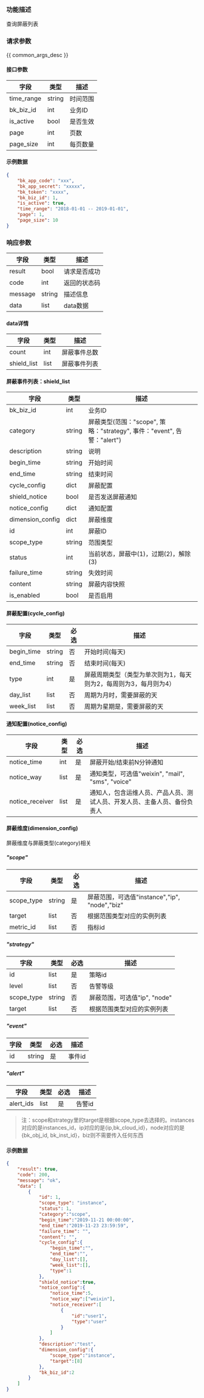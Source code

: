 ### 功能描述

查询屏蔽列表

### 请求参数

{{ common_args_desc }}

#### 接口参数

| 字段       | 类型   | 描述     |
| ---------- | ------ | -------- |
| time_range | string | 时间范围 |
| bk_biz_id  | int    | 业务ID   |
| is_active  | bool   | 是否生效 |
| page       | int    | 页数     |
| page_size  | int    | 每页数量 |

#### 示例数据

```json
{
    "bk_app_code": "xxx",
    "bk_app_secret": "xxxxx",
    "bk_token": "xxxx",
    "bk_biz_id": 1,
    "is_active": true,
    "time_range": "2018-01-01 -- 2019-01-01",
    "page": 1,
    "page_size": 10
}
```

### 响应参数

| 字段    | 类型   | 描述         |
| ------- | ------ | ------------ |
| result  | bool   | 请求是否成功 |
| code    | int    | 返回的状态码 |
| message | string | 描述信息     |
| data    | list   | data数据     |

#### data详情

| 字段        | 类型 | 描述         |
| ----------- | ---- | ------------ |
| count       | int  | 屏蔽事件总数 |
| shield_list | list | 屏蔽事件列表 |

#### 屏蔽事件列表：shield_list

| 字段             | 类型   | 描述                                                         |
| ---------------- | ------ | ------------------------------------------------------------ |
| bk_biz_id        | int    | 业务ID                                                       |
| category         | string | 屏蔽类型(范围："scope", 策略："strategy", 事件："event", 告警："alert") |
| description      | string | 说明                                                         |
| begin_time       | string | 开始时间                                                     |
| end_time         | string | 结束时间                                                     |
| cycle_config     | dict   | 屏蔽配置                                                     |
| shield_notice    | bool   | 是否发送屏蔽通知                                             |
| notice_config    | dict   | 通知配置                                                     |
| dimension_config | dict   | 屏蔽维度                                                     |
| id               | int    | 屏蔽ID                                                       |
| scope_type       | string | 范围类型                                                     |
| status           | int    | 当前状态，屏蔽中(1)，过期(2)，解除(3)                        |
| failure_time     | string | 失效时间                                                     |
| content          | string | 屏蔽内容快照                                                 |
| is_enabled       | bool   | 是否启用                                                     |

#### 屏蔽配置(cycle_config)

| 字段       | 类型   | 必选 | 描述                                                         |
| ---------- | ------ | ---- | ------------------------------------------------------------ |
| begin_time | string | 否   | 开始时间(每天)                                               |
| end_time   | string | 否   | 结束时间(每天)                                               |
| type       | int    | 是   | 屏蔽周期类型（类型为单次则为1，每天则为2，每周则为3，每月则为4） |
| day_list   | list   | 否   | 周期为月时，需要屏蔽的天                                     |
| week_list  | list   | 否   | 周期为星期是，需要屏蔽的天                                   |

#### 通知配置(notice_config)

| 字段            | 类型 | 必选 | 描述                                                         |
| --------------- | ---- | ---- | ------------------------------------------------------------ |
| notice_time     | int  | 是   | 屏蔽开始/结束前N分钟通知                                     |
| notice_way      | list | 是   | 通知类型，可选值"weixin", "mail", "sms", "voice"             |
| notice_receiver | list | 是   | 通知人，包含运维人员、产品人员、测试人员、开发人员、主备人员、备份负责人 |

#### 屏蔽维度(dimension_config)

屏蔽维度与屏蔽类型(category)相关

##### "scope"

| 字段       | 类型   | 必选 | 描述                                          |
| ---------- | ------ | ---- | --------------------------------------------- |
| scope_type | string | 是   | 屏蔽范围，可选值"instance","ip", "node","biz" |
| target     | list   | 否   | 根据范围类型对应的实例列表                    |
| metric_id  | list   | 否   | 指标id                                        |

##### "strategy"

| 字段       | 类型   | 必选 | 描述                         |
| ---------- | ------ | ---- | ---------------------------- |
| id         | list   | 是   | 策略id                       |
| level      | list   | 否   | 告警等级                     |
| scope_type | string | 否   | 屏蔽范围，可选值"ip", "node" |
| target     | list   | 否   | 根据范围类型对应的实例列表   |

##### "event"

| 字段 | 类型   | 必选 | 描述   |
| ---- | ------ | ---- | ------ |
| id   | string | 是   | 事件id |

##### "alert"

| 字段      | 类型 | 必选 | 描述   |
| --------- | ---- | ---- | ------ |
| alert_ids | list | 是   | 告警id |

> 注：scope和strategy里的target是根据scope_type去选择的。instances对应的是instances_id，ip对应的是{ip,bk_cloud_id}，node对应的是{bk_obj_id, bk_inst_id}，biz则不需要传入任何东西

#### 示例数据

```json
{
    "result": true,
    "code": 200,
    "message": "ok",
    "data": [
        {
            "id": 1,
            "scope_type": "instance",
            "status": 1,
            "category":"scope",
            "begin_time":"2019-11-21 00:00:00",
            "end_time":"2019-11-23 23:59:59",
            "failure_time": "",
            "content": "",
            "cycle_config":{
                "begin_time":"",
                "end_time":"",
                "day_list":[],
                "week_list":[],
                "type":1
            },
            "shield_notice":true,
            "notice_config":{
                "notice_time":5,
                "notice_way":["weixin"],
                "notice_receiver":[
                    {
                        "id":"user1",
                        "type":"user"
                    }
                ]
            },
            "description":"test",
            "dimension_config":{
                "scope_type":"instance",
                "target":[8]
            },
            "bk_biz_id":2
        }
    ]
}
```
